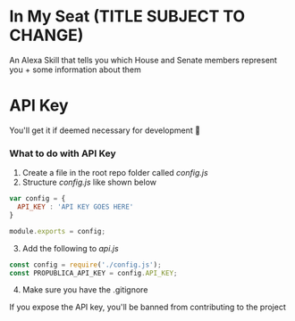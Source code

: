 # In My Seat (TITLE SUBJECT TO CHANGE)
An Alexa Skill that tells you which House and Senate members represent you + some information about them

# API Key
You'll get it if deemed necessary for development 🤷

### What to do with API Key
1. Create a file in the root repo folder called *config.js*
2. Structure *config.js* like shown below
```javascript
var config = {
  API_KEY : 'API KEY GOES HERE'
}

module.exports = config;
```
3. Add the following to *api.js*
```javascript
const config = require('./config.js');
const PROPUBLICA_API_KEY = config.API_KEY;
```
4. Make sure you have the .gitignore

If you expose the API key, you'll be banned from contributing to the project
